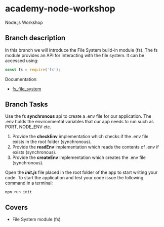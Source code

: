 # academy-node-workshop

Node.js Workshop

## Branch description

In this branch we will introduce the File System build-in module (fs).
The fs module provides an API for interacting with the file system. It can be accessed using:

```js
const fs = require('fs');
```

Documentation:

* [fs_file_system](https://nodejs.org/dist/latest-v13.x/docs/api/fs.html#fs_file_system)

## Branch Tasks

Use the fs **synchronous** api to create a .env file for our application. The .env holds the environmental variables that our app needs to run such as PORT, NODE_ENV etc. 

1. Provide the **checkEnv** implementation which checks if the .env file exists in the root folder (synchronous).
2. Provide the **readEnv** implementation which reads the contents of .env if exists (synchronous).
3. Provide the **createEnv** implementation which creates the .env file (synchronous).

Open the ***init.js*** file placed in the root folder of the app to start writing your code.
To start the application and test your code issue the following command in a terminal:

```
npm run init
```

## Covers

- File System module (fs)
